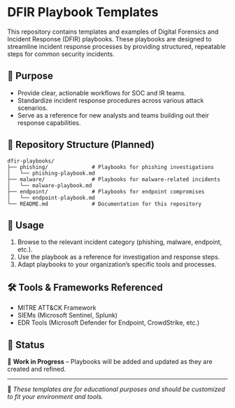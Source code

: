 # DFIR Playbook Templates

This repository contains templates and examples of Digital Forensics and Incident Response (DFIR) playbooks. These playbooks are designed to streamline incident response processes by providing structured, repeatable steps for common security incidents.

## 📌 Purpose
- Provide clear, actionable workflows for SOC and IR teams.
- Standardize incident response procedures across various attack scenarios.
- Serve as a reference for new analysts and teams building out their response capabilities.

## 📂 Repository Structure (Planned)
```
dfir-playbooks/
├── phishing/              # Playbooks for phishing investigations
│   └── phishing-playbook.md
├── malware/               # Playbooks for malware-related incidents
│   └── malware-playbook.md
├── endpoint/              # Playbooks for endpoint compromises
│   └── endpoint-playbook.md
└── README.md              # Documentation for this repository
```

## 🚀 Usage
1. Browse to the relevant incident category (phishing, malware, endpoint, etc.).
2. Use the playbook as a reference for investigation and response steps.
3. Adapt playbooks to your organization’s specific tools and processes.

## 🛠 Tools & Frameworks Referenced
- MITRE ATT&CK Framework
- SIEMs (Microsoft Sentinel, Splunk)
- EDR Tools (Microsoft Defender for Endpoint, CrowdStrike, etc.)

## 📅 Status
🚧 **Work in Progress** – Playbooks will be added and updated as they are created and refined.

---

📄 *These templates are for educational purposes and should be customized to fit your environment and tools.*
